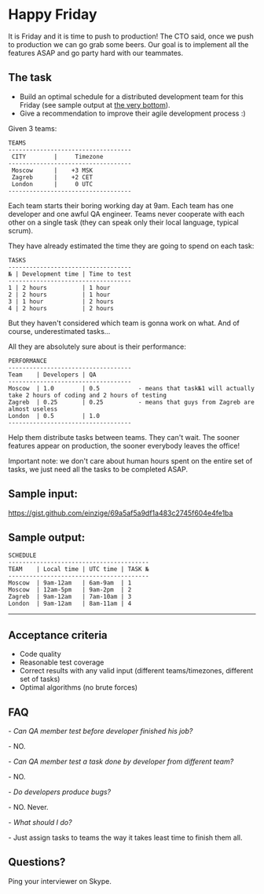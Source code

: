 # Happy Friday

It is Friday and it is time to push to production!
The CTO said, once we push to production we can go grab some beers.
Our goal is to implement all the features ASAP and go party hard with our teammates.

## The task

- Build an optimal schedule for a distributed development team for this Friday (see sample output at [the very bottom](#sample-output)).
- Give a recommendation to improve their agile development process :)

Given 3 teams:

```
TEAMS
-----------------------------------
 CITY        |     Timezone
-----------------------------------
 Moscow      |    +3 MSK
 Zagreb      |    +2 CET
 London      |     0 UTC
-----------------------------------
```

Each team starts their boring working day at 9am.
Each team has one developer and one awful QA engineer.
Teams never cooperate with each other on a single task (they can speak only their local language, typical scrum).

They have already estimated the time they are going to spend on each task:

```
TASKS
-----------------------------------
№ | Development time | Time to test
-----------------------------------
1 | 2 hours          | 1 hour
2 | 2 hours          | 1 hour
3 | 1 hour           | 2 hours
4 | 2 hours          | 2 hours
```

But they haven't considered which team is gonna work on what.
And of course, underestimated tasks...

All they are absolutely sure about is their performance:

```
PERFORMANCE
-----------------------------------
Team    | Developers | QA
-----------------------------------
Moscow  | 1.0        | 0.5           - means that task№1 will actually take 2 hours of coding and 2 hours of testing
Zagreb  | 0.25       | 0.25          - means that guys from Zagreb are almost useless
London  | 0.5        | 1.0
-----------------------------------
```

Help them distribute tasks between teams. They can't wait.
The sooner features appear on production, the sooner everybody leaves the office!

Important note: we don't care about human hours spent on the entire set of tasks, we just need all the tasks to be completed ASAP.


## Sample input:

https://gist.github.com/einzige/69a5af5a9df1a483c2745f604e4fe1ba

## Sample output:

```
SCHEDULE
----------------------------------------
TEAM    | Local time | UTC time | TASK №
----------------------------------------
Moscow  | 9am-12am   | 6am-9am  | 1
Moscow  | 12am-5pm   | 9am-2pm  | 2
Zagreb  | 9am-12am   | 7am-10am | 3
London  | 9am-12am   | 8am-11am | 4
```

-------------------------------------------------------

## Acceptance criteria

- Code quality
- Reasonable test coverage
- Correct results with any valid input (different teams/timezones, different set of tasks)
- Optimal algorithms (no brute forces)

## FAQ

\- _Can QA member test before developer finished his job?_

\- NO.


\- _Can QA member test a task done by developer from different team?_

\- NO.


\- _Do developers produce bugs?_

\- NO. Never.


\- _What should I do?_

\- Just assign tasks to teams the way it takes least time to finish them all.

## Questions?

Ping your interviewer on Skype.

